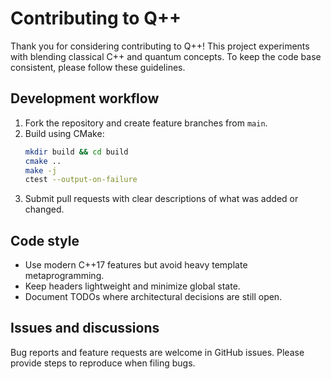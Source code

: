 # Contributing to Q++

Thank you for considering contributing to Q++! This project experiments with blending classical C++ and quantum concepts. To keep the code base consistent, please follow these guidelines.

## Development workflow

1. Fork the repository and create feature branches from `main`.
2. Build using CMake:
   ```bash
   mkdir build && cd build
   cmake ..
   make -j
   ctest --output-on-failure
   ```
3. Submit pull requests with clear descriptions of what was added or changed.

## Code style

- Use modern C++17 features but avoid heavy template metaprogramming.
- Keep headers lightweight and minimize global state.
- Document TODOs where architectural decisions are still open.

## Issues and discussions

Bug reports and feature requests are welcome in GitHub issues. Please provide steps to reproduce when filing bugs.
